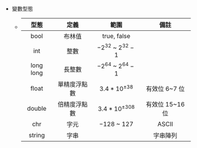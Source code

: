 - 變數型態
	- | 型態 | 定義 | 範圍 | 備註 |
	  | :-: | :-: | :-: | :-: | 
	  | bool | 布林值 | true, false | |
	  | int | 整數 | $-2^{32}$ ~ $2^{32} - 1$ | |
	  | long long | 長整數 | $-2^{64}$ ~ $2^{64} - 1$ | |
	  | float | 單精度浮點數| $3.4 *　{10 ^ {\pm{38}}}$ | 有效位 6~7 位 | 
	  | double | 倍精度浮點數| $3.4 *　{10 ^ {\pm{308}}}$ | 有效位 15~16 位 |
	  | chr | 字元 | $-128$ ~ $127$ | ASCII |
	  | string | 字串 |  | 字串陣列 |